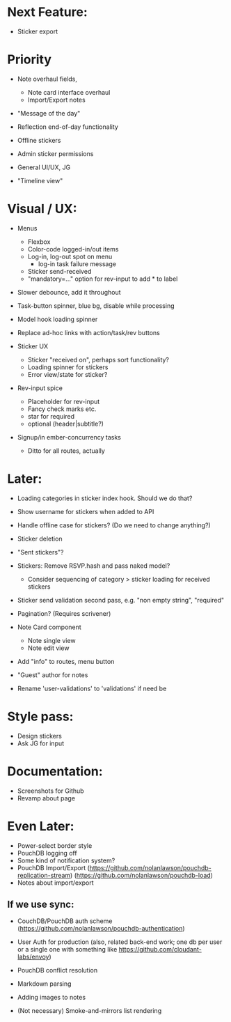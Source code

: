 # Next Feature:
- Sticker export

# Priority
- Note overhaul fields,
  - Note card interface overhaul
  - Import/Export notes
- "Message of the day"
- Reflection end-of-day functionality

- Offline stickers
- Admin sticker permissions
- General UI/UX, JG
- "Timeline view"

# Visual / UX:
- Menus
  - Flexbox
  - Color-code logged-in/out items
  - Log-in, log-out spot on menu
    - log-in task failure message
  - Sticker send-received
  - "mandatory=..." option for rev-input to add * to label
- Slower debounce, add it throughout
- Task-button spinner, blue bg, disable while processing
- Model hook loading spinner
- Replace ad-hoc links with action/task/rev buttons

- Sticker UX
  - Sticker "received on", perhaps sort functionality?
  - Loading spinner for stickers
  - Error view/state for sticker?

- Rev-input spice
  - Placeholder for rev-input
  - Fancy check marks etc.
  - star for required
  - optional (header|subtitle?)

- Signup/in ember-concurrency tasks
  - Ditto for all routes, actually

# Later:
- Loading categories in sticker index hook. Should we do that?
- Show username for stickers when added to API

- Handle offline case for stickers? (Do we need to change anything?)
- Sticker deletion
- "Sent stickers"?

- Stickers: Remove RSVP.hash and pass naked model?
  - Consider sequencing of category > sticker loading for received stickers
- Sticker send validation second pass, e.g. "non empty string", "required"

- Pagination? (Requires scrivener)

- Note Card component
  - Note single view
  - Note edit view
- Add "info" to routes, menu button
- "Guest" author for notes
- Rename 'user-validations' to 'validations' if need be

# Style pass:
- Design stickers
- Ask JG for input

# Documentation:
- Screenshots for Github
- Revamp about page

# Even Later:
- Power-select border style
- PouchDB logging off
- Some kind of notification system?
- PouchDB Import/Export
    (https://github.com/nolanlawson/pouchdb-replication-stream)
    (https://github.com/nolanlawson/pouchdb-load)
- Notes about import/export

## If we use sync:
- CouchDB/PouchDB auth scheme
  (https://github.com/nolanlawson/pouchdb-authentication)
- User Auth for production
  (also, related back-end work; one db per user or a single one with something like https://github.com/cloudant-labs/envoy)
- PouchDB conflict resolution

- Markdown parsing
- Adding images to notes
- (Not necessary) Smoke-and-mirrors list rendering
